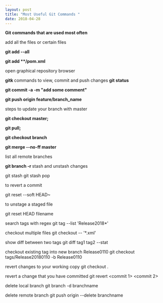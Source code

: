 ```yaml
---
layout: post
title: "Most Useful Git Commands "
date: 2018-04-28
---
```


<strong>Git commands that are used most often</strong>

add all the files or certain files

<b>
git add --all
 
git add **/pom.xml
</b>

open graphical repository browser

<b>
gitk
</b>
commands to view, commit and push changes
<b>
git status 
 
git commit -a -m "add some comment"

git push origin feature/branch_name
</b>

steps to update  your branch with master

<b>
git checkout master;
 
git pull;

git checkout branch

git merge --no-ff master
</b>
 
list all remote branches

<b>
git branch -r
</b>
stash and unstash changes

git stash
git stash pop

to revert a commit

git reset --soft HEAD~

to unstage a staged file

git reset HEAD filename

search tags with regex
git tag --list 'Release2018*'
 
checkout multiple files
git checkout -- '*.xml'

show diff between two tags
git diff tag1 tag2 --stat
 
checkout existing tag into new branch Release0110
git checkout tags/Release20180110 -b Release0110
 
revert changes to your working copy
git checkout .
 
revert a change that you have committed
git revert <commit 1> <commit 2>
 
delete local branch
git branch -d branchname
 
delete remote branch
git push origin --delete branchname
